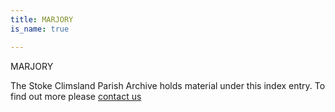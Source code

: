 ```yaml
---
title: MARJORY
is_name: true

---
```


MARJORY


The Stoke Climsland Parish Archive holds material under this index entry. To find out more please [contact us](/contact/)

